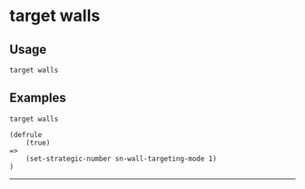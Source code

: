 # target walls
## Usage
```
target walls
```
## Examples
```
target walls
```
```
(defrule
    (true)
=>
    (set-strategic-number sn-wall-targeting-mode 1)
)

```
---
